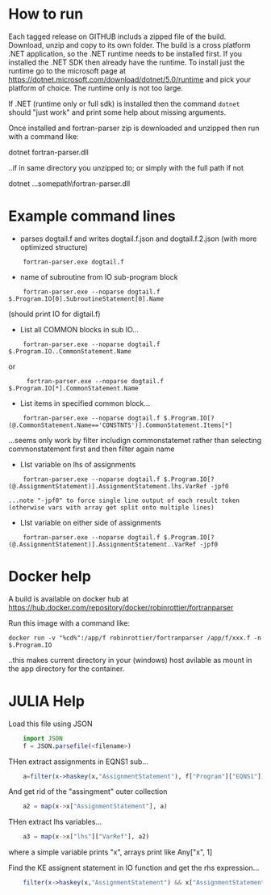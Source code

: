 
How to run
==========
Each tagged release on GITHUB includs a zipped file of the build. Download, unzip and copy to its own folder. The build is a cross platform .NET application, so the .NET runtime needs to be installed first. If you installed the .NET SDK then already have the runtime. To install just the runtime go to the microsoft page at https://dotnet.microsoft.com/download/dotnet/5.0/runtime and pick your platform of choice. The runtime only is not too large.

If .NET (runtime only or full sdk) is installed then the command `dotnet` should "just work" and print some help about missing arguments.

Once installed and fortran-parser zip is downloaded and unzipped then run with a command like:

dotnet fortran-parser.dll

..if in same directory you unzipped to; or simply with the full path if not

dotnet ...somepath\fortran-parser.dll
	


Example command lines
=====================

- parses dogtail.f and writes dogtail.f.json and dogtail.f.2.json (with more optimized structure)
```
	fortran-parser.exe dogtail.f
```
- name of subroutine from IO sub-program block
```
	fortran-parser.exe --noparse dogtail.f $.Program.IO[0].SubroutineStatement[0].Name
```
  (should print IO for digtail.f)

- List all COMMON blocks in sub IO...
```
	fortran-parser.exe --noparse dogtail.f $.Program.IO..CommonStatement.Name
```
  or
```
   	 fortran-parser.exe --noparse dogtail.f $.Program.IO[*].CommonStatement.Name
```

- List items in specified common block...
```
    fortran-parser.exe --noparse dogtail.f $.Program.IO[?(@.CommonStatement.Name=='CONSTNTS')].CommonStatement.Items[*]
```
  ...seems only work by filter includign commonstatemet rather than selecting commonstatement first and then filter again name

 - LIst variable on lhs of assignments
```
	fortran-parser.exe --noparse dogtail.f $.Program.IO[?(@.AssignmentStatement)].AssignmentStatement.lhs.VarRef -jpf0
```
	...note "-jpf0" to force single line output of each result token (otherwise vars with array get split onto multiple lines)

 - LIst variable on either side of assignments
```
	fortran-parser.exe --noparse dogtail.f $.Program.IO[?(@.AssignmentStatement)].AssignmentStatement..VarRef -jpf0
```


Docker help
===========

A build is available on docker hub at https://hub.docker.com/repository/docker/robinrottier/fortranparser

Run this image with a command like:
```
docker run -v "%cd%":/app/f robinrottier/fortranparser /app/f/xxx.f -n $.Program.IO
```

..this makes current directory in your (windows) host avilable as mount in the app directory for the container.

JULIA Help
==========
Load this file using JSON
```julia
	import JSON
	f = JSON.parsefile(<filename>)
```
THen extract assignments in EQNS1 sub...
```julia
	a=filter(x->haskey(x,"AssignmentStatement"), f["Program"]["EQNS1"])
```
And get rid of the "assingment" outer collection
```julia
	a2 = map(x->x["AssignmentStatement"], a)
```
THen extract lhs variables...
```julia
	a3 = map(x->x["lhs"]["VarRef"], a2)
```
where a simple variable prints "x", arrays print like Any["x", 1]

Find the KE assignent statement in IO function and get the rhs expression...
```julia
	filter(x->haskey(x,"AssignmentStatement") && x["AssignmentStatement"]["lhs"]["VarRef"] == "KE", f["Program"]["IO"])[1]["AssignmentStatement"]["rhs"]
```


